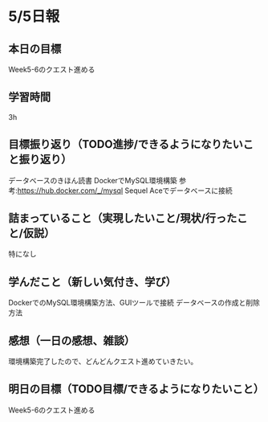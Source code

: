 # 5/5日報
## 本日の目標
Week5-6のクエスト進める
## 学習時間
3h
## 目標振り返り（TODO進捗/できるようになりたいこと振り返り）
データベースのきほん読書
DockerでMySQL環境構築 参考:https://hub.docker.com/_/mysql
Sequel Aceでデータベースに接続
## 詰まっていること（実現したいこと/現状/行ったこと/仮説）
特になし
## 学んだこと（新しい気付き、学び）
DockerでのMySQL環境構築方法、GUIツールで接続
データベースの作成と削除方法
## 感想（一日の感想、雑談）
環境構築完了したので、どんどんクエスト進めていきたい。
## 明日の目標（TODO目標/できるようになりたいこと）
Week5-6のクエスト進める
